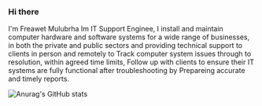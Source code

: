### Hi there
I'm Freawet Mulubrha Im IT Support Enginee, I install and maintain computer hardware and software systems for a wide range of businesses, in both the private and public sectors and providing technical support to clients in person and remotely to Track computer system issues through to resolution, within agreed time limits, Follow up with clients to ensure their IT systems are fully functional after troubleshooting by Prepareing accurate and timely reports.

![Anurag's GitHub stats](https://github-readme-stats.vercel.app/api?username=Freawet&theme=dark&show_icons=true)


